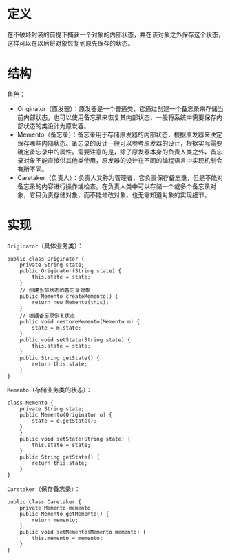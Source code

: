# 定义
在不破坏封装的前提下捕获一个对象的内部状态，并在该对象之外保存这个状态，这样可以在以后将对象恢复到原先保存的状态。

# 结构
角色：
- Originator（原发器）：原发器是一个普通类，它通过创建一个备忘录来存储当前内部状态，也可以使用备忘录来恢复其内部状态，一般将系统中需要保存内部状态的类设计为原发器。
- Memento（备忘录）：备忘录用于存储原发器的内部状态，根据原发器来决定保存哪些内部状态。备忘录的设计一般可以参考原发器的设计，根据实际需要确定备忘录中的属性。需要注意的是，除了原发器本身的负责人类之外，备忘录对象不能直接供其他类使用，原发器的设计在不同的编程语言中实现机制会有所不同。
- Caretaker（负责人）：负责人又称为管理者，它负责保存备忘录，但是不能对备忘录的内容进行操作或检查。在负责人类中可以存储一个或多个备忘录对象，它只负责存储对象，而不能修改对象，也无需知道对象的实现细节。

# 实现
`Originator`（具体业务类）：
```
public class Originator {
	private String state;
	public Originator(String state) {
		this.state = state;
	}
	// 创建当前状态的备忘录对象
	public Memento createMemento() {
		return new Memento(this);
	}
	// 根据备忘录恢复状态
	public void restoreMemento(Memento m) {
		state = m.state;
	}
	public void setState(String state) {
		this.state = state;
	}
	public String getState() {
		return this.state;
	}
}
```
`Memento`（存储业务类的状态）：
```
class Memento {
	private String state;
	public Memento(Originator o) {
		state = o.getState();
	}
	}
	public void setState(String state) {
		this.state = state;
	}
	public String getState() {
		return this.state;
	}
}
```
`Caretaker`（保存备忘录）：
```
public class Caretaker {
	private Memento memento;
	public Memento getMemento() {
		return memento;
	}
	public void setMemento(Memento memento) {
		this.memento = memento;
	}
}
```